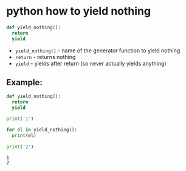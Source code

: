 # python how to yield nothing

```python
def yield_nothing():
  return
  yield
```

- `yield_nothing()` - name of the generator function to yield nothing
- `return` - returns nothing
- `yield` - yields after return (so never actually yields anything)

## Example: 
```python
def yield_nothing():
  return
  yield

print('1')

for el in yield_nothing():
  print(el)
  
print('2')
```
```
1
2

```
